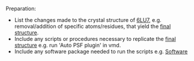Preparation:
- List the changes made to the crystal structure of [6LU7](Initial/16lu7.rcsb.pdb), e.g. removal/addition of specific atoms/residues, that yield the [final structure](Final.6lu7.vmd.pdb).
- Include any scripts or procedures necessary to replicate the [final structure](Final.6lu7.vmd.pdb) e.g. run 'Auto PSF plugin' in vmd.
- Include any software package needed to run the scripts e.g. [Software](Software.md)
